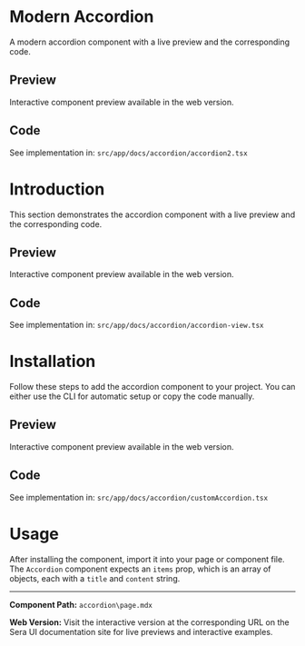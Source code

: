 #  Modern Accordion
A modern accordion component with a live preview and the corresponding code.

## Preview

Interactive component preview available in the web version.

## Code

See implementation in: `src/app/docs/accordion/accordion2.tsx`

# Introduction
This section demonstrates the accordion component with a live preview and the corresponding code.

## Preview

Interactive component preview available in the web version.

## Code

See implementation in: `src/app/docs/accordion/accordion-view.tsx`

# Installation
Follow these steps to add the accordion component to your project. You can either use the CLI for automatic setup or copy the code manually.

## Preview

Interactive component preview available in the web version.

## Code

See implementation in: `src/app/docs/accordion/customAccordion.tsx`

# Usage
After installing the component, import it into your page or component file. The `Accordion` component expects an `items` prop, which is an array of objects, each with a `title` and `content` string.

---

**Component Path:** `accordion\page.mdx`

**Web Version:** Visit the interactive version at the corresponding URL on the Sera UI documentation site for live previews and interactive examples.
